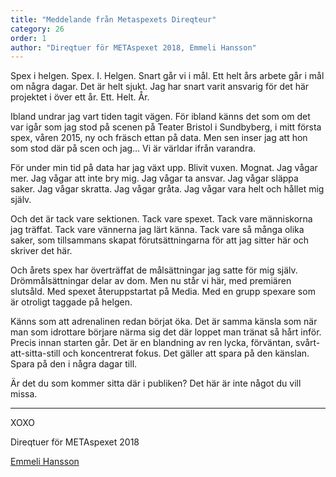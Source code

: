 ```yaml
---
title: "Meddelande från Metaspexets Direqteur"
category: 26
order: 1
author: "Direqtuer för METAspexet 2018, Emmeli Hansson"
---
```


Spex i helgen. Spex. I. Helgen. Snart går vi i mål. Ett helt års arbete går i mål om några dagar. Det är helt sjukt. Jag har snart varit ansvarig för det här projektet i över ett år. Ett. Helt. År.


Ibland undrar jag vart tiden tagit vägen. För ibland känns det som om det var igår som jag stod på scenen på Teater Bristol i Sundbyberg, i mitt första spex, våren 2015, ny och fräsch ettan på data. Men sen inser jag att hon som stod där på scen och jag… Vi är världar ifrån varandra.


För under min tid på data har jag växt upp. Blivit vuxen. Mognat. Jag vågar mer. Jag vågar att inte bry mig. Jag vågar ta ansvar. Jag vågar släppa saker. Jag vågar skratta. Jag vågar gråta. Jag vågar vara helt och hållet mig själv.


Och det är tack vare sektionen. Tack vare spexet. Tack vare människorna jag träffat. Tack vare vännerna jag lärt känna. Tack vare så många olika saker, som tillsammans skapat förutsättningarna för att jag sitter här och skriver det här.


Och årets spex har överträffat de målsättningar jag satte för mig själv. Drömmålsättningar delar av dom. Men nu står vi här, med premiären slutsåld. Med spexet återuppstartat på Media. Med en grupp spexare som är otroligt taggade på helgen.


Känns som att adrenalinen redan börjat öka. Det är samma känsla som när man som idrottare börjare närma sig det där loppet man tränat så hårt inför. Precis innan starten går. Det är en blandning av ren lycka, förväntan, svårt-att-sitta-still och koncentrerat fokus. Det gäller att spara på den känslan. Spara på den i några dagar till.


Är det du som kommer sitta där i publiken? Det här är inte något du vill missa.

----

XOXO

Direqtuer för METAspexet 2018

[Emmeli Hansson](https://www.linkedin.com/in/emmeli-hansson-68517a152/)